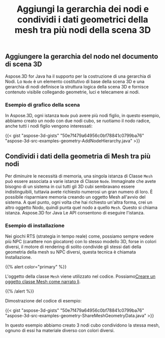﻿---
title: Aggiungi la gerarchia dei nodi e condividi i dati geometrici della mesh tra più nodi della scena 3D
type: docs
weight: 20
url: /it/java/add-node-hierarchy-and-share-geometric-data-of-mesh-among-multiple-nodes-of-3d-scene/
description: Aspose.3D for Java ha il supporto per la costruzione di una gerarchia di Nodi. Il nodo è un elemento costitutivo di base della scena 3D e una gerarchia di nodi definisce la struttura logica della scena 3D e fornisce contenuto visibile collegando geometrie, luci e telecamere ai nodi.
---
## **Aggiungere la gerarchia del nodo nel documento di scena 3D**
Aspose.3D for Java ha il supporto per la costruzione di una gerarchia di Nodi. Lo `Node` è un elemento costitutivo di base della scena 3D e una gerarchia di nodi definisce la struttura logica della scena 3D e fornisce contenuto visibile collegando geometrie, luci e telecamere ai nodi.
### **Esempio di grafico della scena**

In Aspose.3D, ogni istanza `Node` può avere più nodi figlio, in questo esempio, abbiamo creato un nodo con due nodi cubo, se ruotiamo il nodo radice, anche tutti i nodi figlio vengono interessati:

{{< gist "aspose-3d-gists" "50e7f479a64956c0bf78841c0799ba76" "aspose-3d-src-examples-geometry-AddNodeHierarchy.java" >}}
## **Condividi i dati della geometria di Mesh tra più nodi**
Per diminuire le necessità di memoria, una singola istanza di Classe `Mesh` può essere associata a varie istanze di Classe `Node`. Immaginate che avete bisogno di un sistema in cui tutti gli 3D cubi sembravano essere indistinguibili, tuttavia avete richiesto numerosi un gran numero di loro. È possibile risparmiare memoria creando un oggetto Mesh all'avvio del sistema. A quel punto, ogni volta che hai richiesto un'altra forma, crei un altro oggetto Nodo, quindi punta quel nodo a quello `Mesh`. Questo si chiama istanza. Aspose.3D for Java Le API consentono di eseguire l'istanza.
### **Esempio di installazione**
Nei giochi RTS (strategia in tempo reale) come, possiamo sempre vedere più NPC (carattere non giocatore) con lo stesso modello 3D, forse in colori diversi, il motore di rendering di solito condivide gli stessi dati della geometria della mesh su NPC diversi, questa tecnica è chiamata Installazione.

{{% alert color="primary" %}} 

L'oggetto della classe `Mesh` viene utilizzato nel codice. Possiamo[Creare un oggetto classe Mesh come narrato lì](https://docs.dynabic.com/display/3djava/Create+3D+Mesh+and+Scene).

{{% /alert %}} 

Dimostrazione del codice di esempio:

{{< gist "aspose-3d-gists" "50e7f479a64956c0bf78841c0799ba76" "aspose-3d-src-examples-geometry-ShareMeshGeometryData.java" >}}


In questo esempio abbiamo creato 3 nodi cubo condividono la stessa mesh, ognuno di essi ha materiale diverso con colori diversi.
